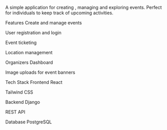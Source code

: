 A simple application for creating , managing and exploring events. Perfect for individuals to keep track of upcoming activities.

Features
 Create and manage events

 User registration and login

 Event ticketing 

Location management

Organizers Dashboard 

 Image uploads for event banners



Tech Stack
Frontend
React

Tailwind CSS 

Backend
 Django

REST API

Database
PostgreSQL 